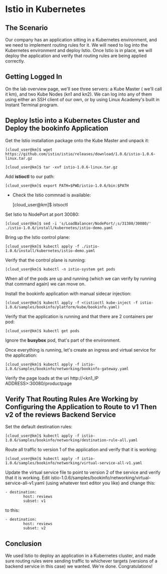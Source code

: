 # Istio in Kubernetes

##  The Scenario

Our company has an application sitting in a Kubernetes environment, and we need to implement routing rules for it. We will need to log into the Kubernetes environment and deploy Istio. Once Istio is in place, we will deploy the application and verify that routing rules are being applied correctly.

## Getting Logged In
On the lab overview page, we'll see three servers: a Kube Master ( we'll call it km), and two Kube Nodes (kn1 and kn2). We can log into any of them using either an SSH client of our own, or by using Linux Academy's built in Instant Terminal program.

## Deploy Istio into a Kubernetes Cluster and Deploy the bookinfo Application

Get the Istio installation package onto the Kube Master and unpack it:

    [cloud_user@km]$ wget https://github.com/istio/istio/releases/download/1.0.6/istio-1.0.6-linux.tar.gz

    [cloud_user@km]$ tar -xvf istio-1.0.6-linux.tar.gz

Add **istioctl** to our path:

    [cloud_user@km]$ export PATH=$PWD/istio-1.0.6/bin:$PATH

- Check the Istio commnad is available:

    [cloud_user@km]$ istsoctl

Set Istio to NodePort at port 30080:

    [cloud_user@km]$ sed -i 's/LoadBalancer/NodePort/;s/31380/30080/' ./istio-1.0.6/install/kubernetes/istio-demo.yaml

Bring up the Istio control plane:

    [cloud_user@km]$ kubectl apply -f ./istio-1.0.6/install/kubernetes/istio-demo.yaml

Verify that the control plane is running:

    [cloud_user@km]$ kubectl -n istio-system get pods

When all of the pods are up and running (which we can verify by running that command again) we can move on.

Install the bookinfo application with manual sidecar injection:

    [cloud_user@km]$ kubectl apply -f <(istioctl kube-inject -f istio-1.0.6/samples/bookinfo/platform/kube/bookinfo.yaml)

Verify that the application is running and that there are 2 containers per pod:

    [cloud_user@km]$ kubectl get pods

Ignore the **busybox** pod, that's part of the environment.

Once everything is running, let's create an ingress and virtual service for the application:

    [cloud_user@km]$ kubectl apply -f istio-1.0.6/samples/bookinfo/networking/bookinfo-gateway.yaml

Verify the page loads at the uri http://<kn1_IP ADDRESS>:30080/productpage

## Verify That Routing Rules Are Working by Configuring the Application to Route to v1 Then v2 of the reviews Backend Service

Set the default destination rules:

    [cloud_user@km]$ kubectl apply -f istio-1.0.6/samples/bookinfo/networking/destination-rule-all.yaml

Route all traffic to version 1 of the application and verify that it is working:

    [cloud_user@km]$ kubectl apply -f istio-1.0.6/samples/bookinfo/networking/virtual-service-all-v1.yaml

Update the virtual service file to point to version 2 of the service and verify that it is working. Edit istio-1.0.6/samples/bookinfo/networking/virtual-service-all-v1.yaml (using whatever text editor you like) and change this:

    - destination:
            host: reviews
            subset: v1

to this:

    - destination:
            host: reviews
            subset: v2

## Conclusion
We used Istio to deploy an application in a Kubernetes cluster, and made sure routing rules were sending traffic to whichever targets (versions of a backend service in this case) we wanted. We're done. Congratulations!
